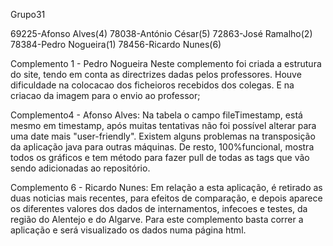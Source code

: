 Grupo31

69225-Afonso Alves(4) 
78038-António César(5)
72863-José Ramalho(2) 
78384-Pedro Nogueira(1) 
78456-Ricardo Nunes(6)

Complemento 1 - Pedro Nogueira
Neste complemento foi criada a estrutura do site, tendo em conta as directrizes dadas pelos professores. Houve dificuldade na colocacao dos ficheioros recebidos dos colegas. E na criacao da imagem para o envio ao professor;

Complemento4 - Afonso Alves:
Na tabela o campo fileTimestamp, está mesmo em timestamp, após muitas tentativas não foi possível alterar para uma date mais "user-friendly". Existem alguns problemas na transposição da aplicação java para outras máquinas. De resto, 100%funcional, mostra todos os gráficos e tem método para fazer pull de todas as tags que vão sendo adicionadas ao repositório.

Complemento 6 - Ricardo Nunes:
Em relação a esta aplicação, é retirado as duas noticias mais recentes, para efeitos de comparação, e depois aparece os diferentes valores dos dados de internamentos, infecoes e testes, da região do Alentejo e do Algarve. Para este complemento basta correr a aplicação e será visualizado os dados numa página html.

